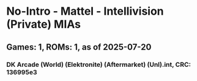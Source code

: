 # No-Intro - Mattel - Intellivision (Private) MIAs
## Games: 1, ROMs: 1, as of 2025-07-20

### DK Arcade (World) (Elektronite) (Aftermarket) (Unl).int, CRC: 136995e3

